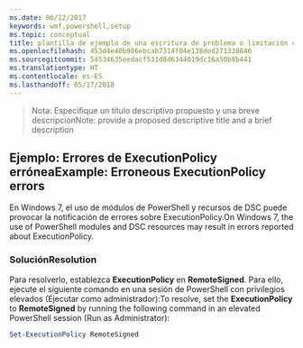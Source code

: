 ```yaml
---
ms.date: 06/12/2017
keywords: wmf,powershell,setup
ms.topic: conceptual
title: plantilla de ejemplo de una escritura de problema o limitación conocida
ms.openlocfilehash: 453d4e40b906ebcab7314f04e138ded271338846
ms.sourcegitcommit: 54534635eedacf531d8d6344019dc16a50b8b441
ms.translationtype: HT
ms.contentlocale: es-ES
ms.lasthandoff: 05/17/2018
---
```

><span data-ttu-id="29e85-103">Nota: Especifique un título descriptivo propuesto y una breve descripción</span><span class="sxs-lookup"><span data-stu-id="29e85-103">Note: provide a proposed descriptive title and a brief description</span></span>

## <a name="example-erroneous-executionpolicy-errors"></a><span data-ttu-id="29e85-104">Ejemplo: Errores de ExecutionPolicy errónea</span><span class="sxs-lookup"><span data-stu-id="29e85-104">Example: Erroneous ExecutionPolicy errors</span></span> ##
<span data-ttu-id="29e85-105">En Windows 7, el uso de módulos de PowerShell y recursos de DSC puede provocar la notificación de errores sobre ExecutionPolicy.</span><span class="sxs-lookup"><span data-stu-id="29e85-105">On Windows 7, the use of PowerShell modules and DSC resources may result in errors reported about ExecutionPolicy.</span></span>

### <a name="resolution"></a><span data-ttu-id="29e85-106">Solución</span><span class="sxs-lookup"><span data-stu-id="29e85-106">Resolution</span></span>

<span data-ttu-id="29e85-107">Para resolverlo, establezca **ExecutionPolicy** en **RemoteSigned**. Para ello, ejecute el siguiente comando en una sesión de PowerShell con privilegios elevados (Ejecutar como administrador):</span><span class="sxs-lookup"><span data-stu-id="29e85-107">To resolve, set the **ExecutionPolicy** to **RemoteSigned** by running the following command in an elevated PowerShell session (Run as Administrator):</span></span>

```powershell
Set-ExecutionPolicy RemoteSigned
```
